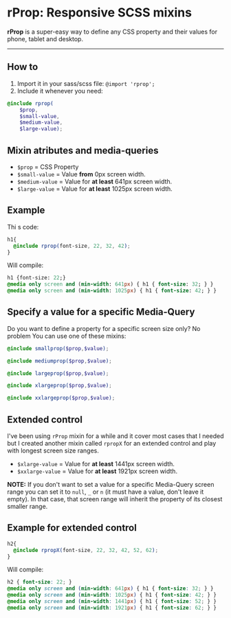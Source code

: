 # rProp: Responsive SCSS mixins
**rProp** is a super-easy way to define any CSS property and their values for phone, tablet and desktop.
- - -

## How to
1. Import it in your sass/scss file: `@import 'rprop';`
2. Include it whenever you need: 
```scss
@include rprop(
	$prop,
	$small-value, 
	$medium-value, 
	$large-value);
```

## Mixin atributes and media-queries
- `$prop` = CSS Property 
- `$small-value` = Value **from** 0px screen width.
- `$medium-value` = Value for **at least** 641px screen width.
- `$large-value` = Value for **at least** 1025px screen width.

## Example

Thi	s code:
```scss
h1{
  @include rprop(font-size, 22, 32, 42);
}
```

Will compile:
```sass
h1 {font-size: 22;}
@media only screen and (min-width: 641px) { h1 { font-size: 32; } }
@media only screen and (min-width: 1025px) { h1 { font-size: 42; } }
```

## Specify a value for a specific Media-Query
Do you want to define a property for a specific screen size only? No problem
You can use one of these mixins:
```scss
@include smallprop($prop,$value);
```
```scss
@include mediumprop($prop,$value);
```
```scss
@include largeprop($prop,$value);
```
```scss
@include xlargeprop($prop,$value);
```
```scss
@include xxlargeprop($prop,$value);
```

## Extended control
I've been using `rProp` mixin for a while and it cover most cases that I needed but I created another mixin called `rpropX` for an extended control and play with longest screen size ranges.

- `$xlarge-value` = Value for **at least** 1441px screen width.
- `$xxlarge-value`  = Value for **at least** 1921px screen width.

**NOTE:** If you don't want to set a value for a specific Media-Query screen range you can set it to `null`, `_` or `n` (it must have a value, don't leave it empty). In that case, that screen range will inherit the property of its closest smaller range.

## Example for extended control
```scss
h2{
  @include rpropX(font-size, 22, 32, 42, 52, 62);
}
```

Will compile:
```scss
h2 { font-size: 22; }
@media only screen and (min-width: 641px) { h1 { font-size: 32; } }
@media only screen and (min-width: 1025px) { h1 { font-size: 42; } }  
@media only screen and (min-width: 1441px) { h1 { font-size: 52; } }
@media only screen and (min-width: 1921px) { h1 { font-size: 62; } }
```
